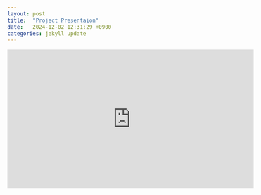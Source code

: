 ```yaml
---
layout: post
title:  "Project Presentaion"
date:   2024-12-02 12:31:29 +0900
categories: jekyll update
---
```

<iframe width="560" height="315" src="https://www.youtube.com/embed/2lij78JxmS4" 
        title="YouTube video player" frameborder="0" 
        allow="accelerometer; autoplay; clipboard-write; encrypted-media; gyroscope; picture-in-picture" 
        allowfullscreen>
</iframe>

